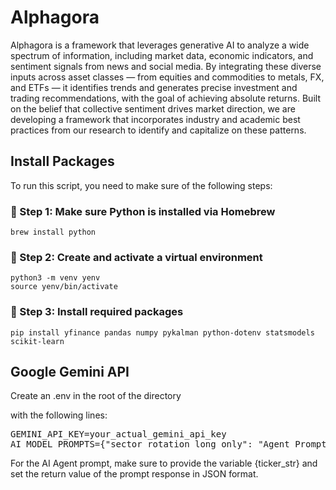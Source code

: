 # Alphagora
Alphagora is a framework that leverages generative AI to analyze a wide spectrum of information, including market data, economic indicators, and sentiment signals from news and social media. By integrating these diverse inputs across asset classes — from equities and commodities to metals, FX, and ETFs — it identifies trends and generates precise investment and trading recommendations, with the goal of achieving absolute returns. Built on the belief that collective sentiment drives market direction, we are developing a framework that incorporates industry and academic best practices from our research to identify and capitalize on these patterns.

## Install Packages
To run this script, you need to make sure of the following steps:

### 📌 Step 1: Make sure Python is installed via Homebrew
`brew install python`

### 📌 Step 2: Create and activate a virtual environment
`python3 -m venv yenv`<br>
`source yenv/bin/activate`

### 📌 Step 3: Install required packages
`pip install yfinance pandas numpy pykalman python-dotenv statsmodels scikit-learn`

## Google Gemini API
Create an .env in the root of the directory

with the following lines:

<pre>
GEMINI_API_KEY=your_actual_gemini_api_key
AI_MODEL_PROMPTS={"sector_rotation_long_only": "Agent Prompt with {tickers_str}", "regional_rotation_long_only": "Agent Prompt with {tickers_str}", "fx_long_short": "Agent Prompt with {tickers_str}", "default": "Agent prompt with {tickers_str}"}
</pre>

For the AI Agent prompt, make sure to provide the variable {ticker_str} and set the return value of the prompt response in JSON format.